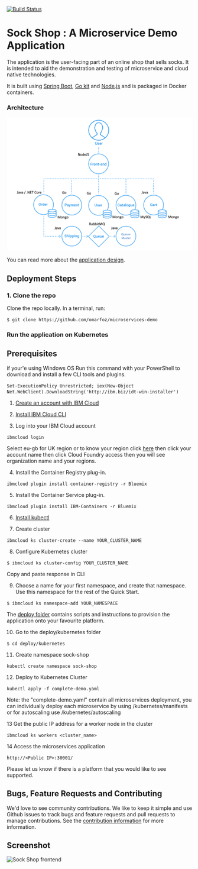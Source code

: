 [![Build Status](https://travis-ci.org/microservices-demo/microservices-demo.svg?branch=master)](https://travis-ci.org/microservices-demo/microservices-demo)

# Sock Shop : A Microservice Demo Application

The application is the user-facing part of an online shop that sells socks. It is intended to aid the demonstration and testing of microservice and cloud native technologies.

It is built using [Spring Boot](http://projects.spring.io/spring-boot/), [Go kit](http://gokit.io) and [Node.js](https://nodejs.org/) and is packaged in Docker containers.

### Architecture

![Architecture diagram](https://github.com/microservices-demo/microservices-demo.github.io/blob/HEAD/assets/Architecture.png "Architecture")

You can read more about the [application design](./internal-docs/design.md).

## Deployment Steps

### 1. Clone the repo

Clone the repo locally. In a terminal, run:

```
$ git clone https://github.com/omarfoz/microservices-demo
```

### Run the application on Kubernetes


## Prerequisites
if your'e using Windows OS Run this command with your PowerShell to download and install a few CLI tools and plugins.

```
Set-ExecutionPolicy Unrestricted; iex(New-Object Net.WebClient).DownloadString('http://ibm.biz/idt-win-installer')
```
1. [Create an account with IBM Cloud](http://ibm.biz/micro-reg)

2. [Install IBM Cloud CLI](https://console.bluemix.net/docs/cli/reference/bluemix_cli/get_started.html#getting-started)

3. Log into your IBM Cloud account 
```
ibmcloud login 
```

Select eu-gb for UK region or to know your region click [here](https://console.bluemix.net/iam/#/users/) 
then click your account name then click Cloud Foundry access then you will see organization name and your regions.

4. Install the Container Registry plug-in.
```
ibmcloud plugin install container-registry -r Bluemix
```

5. Install the Container Service plug-in.
```
ibmcloud plugin install IBM-Containers -r Bluemix
```

6. [Install kubectl](https://kubernetes.io/docs/tasks/tools/install-kubectl/#install-kubectl)

7. Create cluster
```
ibmcloud ks cluster-create --name YOUR_CLUSTER_NAME
```

8. Configure Kubernetes cluster
```
$ ibmcloud ks cluster-config YOUR_CLUSTER_NAME
```

Copy and paste response in CLI

9. Choose a name for your first namespace, and create that namespace. Use this namespace for the rest of the Quick Start.
```
$ ibmcloud ks namespace-add YOUR_NAMESPACE
```

The [deploy folder](./deploy/) contains scripts and instructions to provision the application onto your favourite platform. 

10. Go to the deploy/kubernetes folder
```
$ cd deploy/kubernetes
```
11. Create namespace sock-shop
```
kubectl create namespace sock-shop

```
12. Deploy to Kubernetes Cluster
```
kubectl apply -f complete-demo.yaml
```
Note: the "complete-demo.yaml" contain all microservices deployment, you can individually deploy each microservice by using /kubernetes/manifests or for autoscaling use /kubernetes/autoscaling 

13 Get the public IP address for a worker node in the cluster
```
ibmcloud ks workers <cluster_name>
```
14 Access the microservices application
```
http://<Public IP>:30001/
```
Please let us know if there is a platform that you would like to see supported.

## Bugs, Feature Requests and Contributing

We'd love to see community contributions. We like to keep it simple and use Github issues to track bugs and feature requests and pull requests to manage contributions. See the [contribution information](.github/CONTRIBUTING.md) for more information.

## Screenshot

![Sock Shop frontend](https://github.com/microservices-demo/microservices-demo.github.io/raw/master/assets/sockshop-frontend.png)


## 

